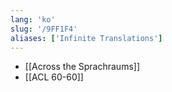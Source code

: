 ```yaml
---
lang: 'ko'
slug: '/9FF1F4'
aliases: ['Infinite Translations']
---
```


- [[Across the Sprachraums]]
- [[ACL 60-60]]
